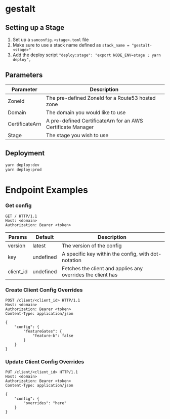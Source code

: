 # gestalt

## Setting up a Stage

1. Set up a `samconfig.<stage>.toml` file
2. Make sure to use a stack name defined as `stack_name = "gestalt-<stage>"`
3. Add the deploy script `"deploy:stage": "export NODE_ENV=stage ; yarn deploy",`

## Parameters

| Parameter | Description | 
|--|--|
| ZoneId | The pre-defined ZoneId for a Route53 hosted zone |
| Domain | The domain you would like to use |
| CertificateArn | A pre-defined CertificateArn for an AWS Certificate Manager |
| Stage | The stage you wish to use |

## Deployment

```bash
yarn deploy:dev 
yarn deploy:prod
```


# Endpoint Examples

### Get config
```
GET / HTTP/1.1
Host: <domain>
Authorization: Bearer <token>
```

| Params | Default | Description | 
|--|--|--|
| version | latest | The version of the config |
| key | undefined | A specific key within the config, with dot-notation |
| client_id | undefined | Fetches the client and applies any overrides the client has |

### Create Client Config Overrides 

```
POST /client/<client_id> HTTP/1.1
Host: <domain>
Authorization: Bearer <token>
Content-Type: application/json

{
    "config": {
        "featureGates": {
            "feature-b": false
        }
    }
}
```

### Update Client Config Overrides

```
PUT /client/<client_id> HTTP/1.1
Host: <domain>
Authorization: Bearer <token>
Content-Type: application/json

{
    "config": {
        "overrides": "here"
    }
}
```
